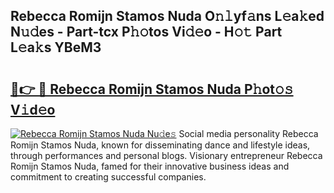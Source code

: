 ## Rebecca Romijn Stamos Nuda O𝚗𝚕yf𝚊ns L𝚎a𝚔ed N𝚞𝚍es - Part-tcx P𝚑𝚘tos Vi𝚍𝚎o - H𝚘𝚝 Part L𝚎a𝚔s YBeM3

# <h2><a href="http://kfe7rp2.oniu.top/?m=Rebecca+Romijn+Stamos+Nuda">🔗👉 🔴 Rebecca Romijn Stamos Nuda P𝚑ot𝚘𝚜 V𝚒d𝚎o</a></h2>

[![Rebecca Romijn Stamos Nuda Nu𝚍e𝚜](https://i.imgur.com/0qMVB7G.gif)](http://kfe7rp2.oniu.top/?m=Rebecca+Romijn+Stamos+Nuda)
Social media personality Rebecca Romijn Stamos Nuda, known for disseminating dance and lifestyle ideas, through performances and personal blogs. Visionary entrepreneur Rebecca Romijn Stamos Nuda, famed for their innovative business ideas and commitment to creating successful companies.  
